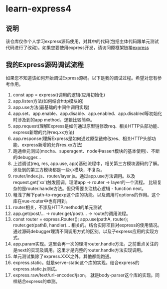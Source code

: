 # learn-express4
## 说明
该仓库仅作个人学习express源码使用，对其中的代码(包括主体代码跟单元测试代码进行了改动)。如果您要使用express开发，请访问原框架链接[express](https://github.com/expressjs/express)

## 我的Express源码调试流程
如果您不知道该如何开始调试Express源码。以下是我的调试过程。希望对您有参考作用。
1. const app = express()调用的逻辑(应用初始化)
2. app.listen方法(如何结合http模块的)
3. app.use方法(最基础的中间件调用实现)
4. app.set、app.enable、app.disable、app.enabled、app.disabled等初始化时涉及到的app method。逻辑比较简单。
5. app.request(理解Express是如何通过原型链修改req、相关HTTP头部功能、express新增的允许req.xx方法)
6. app.response(理解Express是如何通过原型链修改res、相关HTTP头部功能、express新增的允许res.xx方法)
7. 跑通单元测试(mocha、superagent、node中assert模块的基本使用)、不断的debugger...
8. 上述调试(req, res, app.use, app)基础流程中，相关第三方模块源码的了解。涉及到的第三方模块都是一些小模块，不复杂。
9. router/index.js、router/layer.js。通过app.use方法调用。以及request.get('xx')触发回调。理清app -> router -> layer的一个流程。 比较复杂的是router.handle方法。但只需要关注核心逻辑 - function next。
10. 粗浅了解下path-to-regexp这个库的功能。以及调用时options的作用。这个库在vue-router中也有用到。
11. router相关，不涉及HTTP.method的单元测试
12. app.get/post/... -> router.get/post/... -> route的调用流程。
13. const router = express.Router(); app.use(pathA, router); router.get(pathB, handler)... 相关的。结合实际项目对express的使用情况。通过源码debugger理清不同调用方式的区别。以及子express应用的实现方式。
14. app.param实现。这里会再一次的理清router.handle方法。之前重点关注的是next的实现及调用。这里才是完整的router.handle方法实现调用。
15. 单元测试集除了express.XXX之外。其他都能跑通。
16. express.static。就是serve-static这个库的实现。结合express的express.static.js测试。
17. express.raw/text/url-encoded/json。 就是body-parser这个库的实现。同样结合express的单测。
